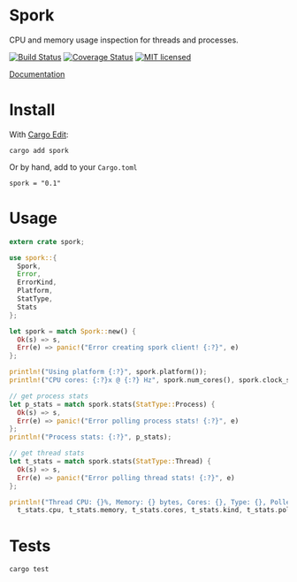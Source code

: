 Spork
=====

CPU and memory usage inspection for threads and processes.

[![Build Status](https://travis-ci.org/azuqua/spork.rs.svg?branch=master)](https://travis-ci.org/azuqua/spork.rs)
[![Coverage Status](https://coveralls.io/repos/github/azuqua/spork.rs/badge.svg)](https://coveralls.io/github/azuqua/spork.rs)
[![MIT licensed](https://img.shields.io/badge/license-MIT-blue.svg)](./LICENSE)

[Documentation](https://azuqua.github.io/spork.rs)

# Install

With [Cargo Edit](https://github.com/killercup/cargo-edit):

```
cargo add spork
```

Or by hand, add to your `Cargo.toml`

```
spork = "0.1"
```

# Usage

```rust
extern crate spork;

use spork::{
  Spork,
  Error,
  ErrorKind,
  Platform,
  StatType,
  Stats
};

let spork = match Spork::new() {
  Ok(s) => s,
  Err(e) => panic!("Error creating spork client! {:?}", e)
};

println!("Using platform {:?}", spork.platform());
println!("CPU cores: {:?}x @ {:?} Hz", spork.num_cores(), spork.clock_speed());

// get process stats 
let p_stats = match spork.stats(StatType::Process) {
  Ok(s) => s,
  Err(e) => panic!("Error polling process stats! {:?}", e)
};
println!("Process stats: {:?}", p_stats);

// get thread stats 
let t_stats = match spork.stats(StatType::Thread) {
  Ok(s) => s,
  Err(e) => panic!("Error polling thread stats! {:?}", e)
};

println!("Thread CPU: {}%, Memory: {} bytes, Cores: {}, Type: {}, Polled at: {}", 
  t_stats.cpu, t_stats.memory, t_stats.cores, t_stats.kind, t_stats.polled);
```

# Tests

```
cargo test
```

